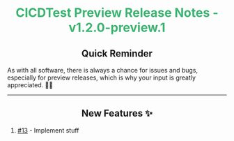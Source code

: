 <h1 align="center" style='color:mediumseagreen;font-weight:bold'>
    CICDTest Preview Release Notes - v1.2.0-preview.1
</h1>

<h2 align="center" style='font-weight:bold'>Quick Reminder</h2>

<div algn="center">

As with all software, there is always a chance for issues and bugs, especially for preview releases, which is why your input is greatly appreciated. 🙏🏼
</div>

---

<h2 style="font-weight:bold" align="center">New Features ✨</h2>

1. [#13](https://github.com/KinsonDigital/CICDTest/issues/13) - Implement stuff

